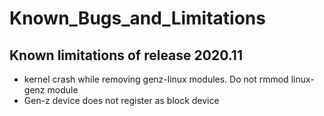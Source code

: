 # Known_Bugs_and_Limitations



## Known limitations of release 2020.11
- kernel crash while removing genz-linux modules. Do not rmmod linux-genz module
- Gen-z device does not register as block device



[linux-genz]: https://github.com/linux-genz/linux  
[udk/orthus]: https://github.com/linux-genz/linux/udk/orthus 
[Release_Notes]: https://github.com/linux-genz/linux/udk/orthus/Known_Bugs_and_Limitations.md  
[Known_Bugs_and_Limitations]: https://github.com/linux-genz/linux/udk/orthus/Known_Bugs_and_Limitations.md  
